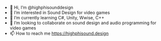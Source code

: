 - 👋 Hi, I’m @highphisounddesign
- 👀 I’m interested in Sound Design for video games
- 🌱 I’m currently learning C#, Unity, Wwise, C++
- 💞️ I’m looking to collaborate on sound design and audio programming for video games
- 📫 How to reach me https://highphisound.design

<!---
highphisounddesign/highphisounddesign is a ✨ special ✨ repository because its `README.md` (this file) appears on your GitHub profile.
You can click the Preview link to take a look at your changes.
--->
